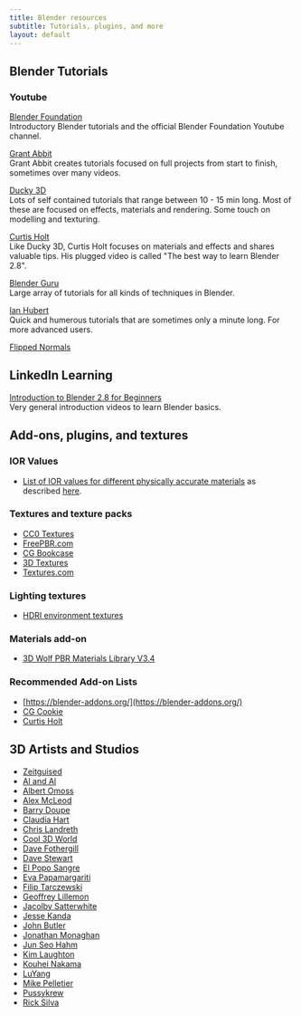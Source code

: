 ```yaml
---
title: Blender resources
subtitle: Tutorials, plugins, and more
layout: default
---
```

## Blender Tutorials

### Youtube

[Blender Foundation](https://www.youtube.com/playlist?list=PLa1F2ddGya_-UvuAqHAksYnB0qL9yWDO6)  
Introductory Blender tutorials and the official Blender Foundation Youtube channel.

[Grant Abbit](https://www.youtube.com/channel/UCZFUrFoqvqlN8seaAeEwjlw)  
Grant Abbit creates tutorials focused on full projects from start to finish, sometimes over many videos.

[Ducky 3D](https://www.youtube.com/channel/UCuNhGhbemBkdflZ1FGJ0lUQ/videos)  
Lots of self contained tutorials that range between 10 - 15 min long. Most of these are focused on effects, materials and rendering. Some touch on modelling and texturing.

[Curtis Holt](https://www.youtube.com/channel/UCzghqpGuEmk4YdVewxA79GA/videos)  
Like Ducky 3D, Curtis Holt focuses on materials and effects and shares valuable tips. His plugged video is called "The best way to learn Blender 2.8".

[Blender Guru](https://www.youtube.com/user/AndrewPPrice/videos)  
Large array of tutorials for all kinds of techniques in Blender.

[Ian Hubert](https://www.youtube.com/user/mrdodobird/videos)  
Quick and humerous tutorials that are sometimes only a minute long. For more advanced users.

[Flipped Normals](https://www.youtube.com/user/FlippedNormalsTuts/playlists)


## LinkedIn Learning

[Introduction to Blender 2.8 for Beginners](https://www.linkedin.com/learning/blender-2-8-essential-training-2/introducing-blender-2-8-for-beginners)  
Very general introduction videos to learn Blender basics.

## Add-ons, plugins, and textures

### IOR Values

- [List of IOR values for different physically accurate materials](https://pixelandpoly.com/ior.html) as described [here](https://www.youtube.com/watch?reload=9&v=cvu5XYrZT6Q).

### Textures and texture packs

- [CC0 Textures](https://cc0textures.com/)
- [FreePBR.com](https://freepbr.com)
- [CG Bookcase](https://www.cgbookcase.com/)
- [3D Textures](https://3dtextures.me/tag/pbr/)
- [Textures.com](https://www.textures.com/)

### Lighting textures

- [HDRI environment textures](https://hdrihaven.com/)

### Materials add-on

- [3D Wolf PBR Materials Library V3.4](https://3d-wolf.com/products/materials.html)

### Recommended Add-on Lists

- [https://blender-addons.org/](https://blender-addons.org/)
- [CG Cookie](https://cgcookie.com/articles/the-top-10-modeling-addons-for-blender-2-8)
- [Curtis Holt](https://www.youtube.com/watch?v=aTDF94CU5wc)

## 3D Artists and Studios

* [Zeitguised](https://www.zeitguised.com/)
* [Al and Al](http://www.alandal.co.uk/)
* [Albert Omoss](https://omoss.io/) 
* [Alex McLeod](https://www.alxclub.com/) 
* [Barry Doupe](http://www.barrydoupe.ca/)
* [Claudia Hart](https://claudiahart.com/) 
* [Chris Landreth](http://www.chrislandreth.com/)
* [Cool 3D World](https://cool3dworld.com/)
* [Dave Fothergill](https://vimeo.com/davefothergillvfx) 
* [Dave Stewart](https://vimeo.com/davegrafix)
* [El Popo Sangre](https://vimeo.com/elpoposangre) 
* [Eva Papamargariti](https://evapapamargariti.tumblr.com/) 
* [Filip Tarczewski](https://vimeo.com/ftarczewski)
* [Geoffrey Lillemon](http://www.geoffreylillemon.com/website/) 
* [Jacolby Satterwhite](http://jacolby.com/home.html)
* [Jesse Kanda](http://www.jessekanda.com/) 
* [John Butler](https://vimeo.com/user3946359) 
* [Jonathan Monaghan](http://jonmonaghan.com/)
* [Jun Seo Hahm](https://vimeo.com/junseohahm)
* [Kim Laughton](https://kimlaughton.tumblr.com/)
* [Kouhei Nakama](http://kouheinakama.com/) 
* [LuYang](http://luyang.asia/)
* [Mike Pelletier](http://mikepelletier.net/)
* [Pussykrew](https://www.pussykrew.club/)
* [Rick Silva](http://ricksilva.net/)
